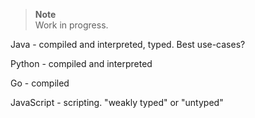 > **Note**  
> Work in progress.

Java - compiled and interpreted, typed. Best use-cases?

Python - compiled and interpreted

Go - compiled

JavaScript - scripting. "weakly typed" or "untyped"
